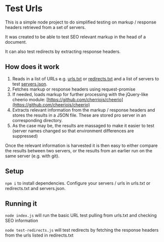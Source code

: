 # Test Urls

This is a simple node project to do simplified testing on markup / response headers retrieved from a set of servers. 

It was created to be able to test SEO relevant markup in the head of a document.

It can also test redirects by extracting response headers.

## How does it work

1. Reads in a list of URLs e.g. [urls.txt](urls.txt) or [redirects.txt](redirects.txt) and a list of servers to test [servers.json](servers.json).
2. Fetches markup or response headers using request-promise 
3. If needed, loads markup for further processing with the jQuery-like cheerio module: [https://github.com/cherriojs/cheerio](https://github.com/cheeriojs/cheerio)
4. Extracts relevant information from the markup / response headers and stores the results in a JSON file. These are stored pro server in an corresponding directory. 
5. As the case may be, the results are massaged to make it easier to test (server names changed so that environment differences are suppressed)

Once the relevant information is harvested it is then easy to either compare the results between two servers, or the results from an earlier run on the same server (e.g. with git).

## Setup

```npm i``` to install dependencies. Configure your servers / urls in urls.txt or redirects.txt and servers.json.

## Running it

```node index.js``` will run the basic URL test pulling from urls.txt and checking SEO information

```node test-redirects.js``` will test redirects by fetching the response headers from the urls listed in redirects.txt